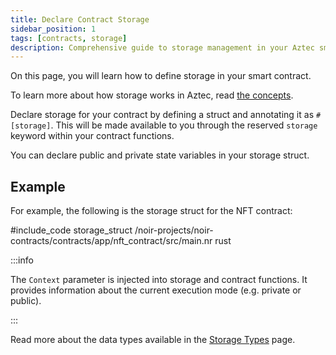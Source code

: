 ```yaml
---
title: Declare Contract Storage
sidebar_position: 1
tags: [contracts, storage]
description: Comprehensive guide to storage management in your Aztec smart contracts.
---
```


On this page, you will learn how to define storage in your smart contract.

To learn more about how storage works in Aztec, read [the concepts](../../../aztec/concepts/storage/index.md).

Declare storage for your contract by defining a struct and annotating it as `#[storage]`. This will be made available to you through the reserved `storage` keyword within your contract functions.

You can declare public and private state variables in your storage struct.

## Example

For example, the following is the storage struct for the NFT contract:

#include_code storage_struct /noir-projects/noir-contracts/contracts/app/nft_contract/src/main.nr rust

:::info

The `Context` parameter is injected into storage and contract functions. It provides information about the current execution mode (e.g. private or public).

:::

Read more about the data types available in the [Storage Types](./storage_types.md) page.
